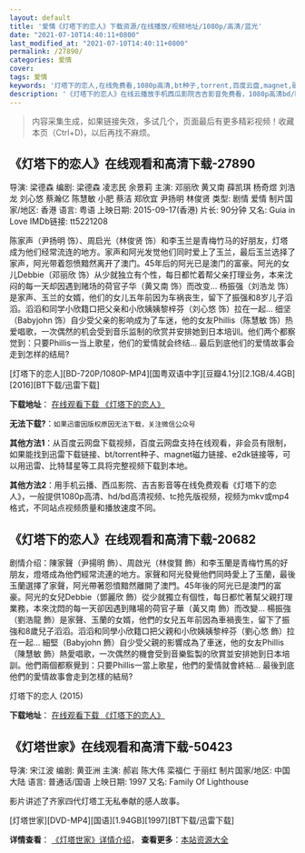 ```yaml
---
layout: default
title: '爱情《灯塔下的恋人》下载资源/在线播放/视频地址/1080p/高清/蓝光'
date: "2021-07-10T14:40:11+0800"
last_modified_at: "2021-07-10T14:40:11+0800"
permalink: /27890/
categories: 爱情
cover:
tags: 爱情
keywords: '灯塔下的恋人,在线免费看,1080p高清,bt种子,torrent,百度云盘,magnet,磁力链,迅雷下载资源'
description: '《灯塔下的恋人》在线云播放手机西瓜影院吉吉影音免费看，1080p高清bd/hd未删减完整版和tc抢先枪版，mkv/mp4格式，附带bt/torrent种子、magnet/磁力链、百度云盘、网盘资源迅雷下载链接'
---
```


>内容采集生成，如果链接失效，多试几个，页面最后有更多精彩视频！收藏本页（Ctrl+D)，以后再找不麻烦。


## 《灯塔下的恋人》在线观看和高清下载-27890

导演: 梁德森 编剧: 梁德森 凌志民 余景莉 主演: 邓丽欣 黄又南 薛凯琪 杨奇煜 刘浩龙 刘心悠 蔡瀚亿 陈慧敏 小肥 蔡洁 郑欣宜 尹扬明 林俊贤 类型: 剧情 爱情 制片国家/地区: 香港 语言: 粤语 上映日期: 2015-09-17(香港) 片长: 90分钟 又名: Guia in Love IMDb链接: tt5221208

陈家声（尹扬明 饰）、周启光（林俊贤 饰）和李玉兰是青梅竹马的好朋友，灯塔成为他们经常流连的地方。家声和阿光发觉他们同时爱上了玉兰，最后玉兰选择了家声，阿光带着怨愤黯然离开了澳门。45年后的阿光已是澳门的富豪。阿光的女儿Debbie（邓丽欣 饰）从少就独立有个性，每日都忙着帮父亲打理业务，本来沈闷的每一天却因遇到赌场的荷官子华（黄又南 饰）而改变… 杨振强（刘浩龙 饰）是家声、玉兰的女婿，他们的女儿五年前因为车祸丧生，留下了振强和8岁儿子滔滔。滔滔和同学小欣籍口把父亲和小欣姨姨黎梓芬（刘心悠 饰）拉在一起… 细坚（Babyjohn 饰）自少受父亲的影响成为了车迷，他的女友Phillis（陈慧敏 饰）热爱唱歌，一次偶然的机会受到音乐监制的欣赏并安排她到日本培训。他们两个都察觉到：只要Phillis一当上歌星，他们的爱情就会终结… 最后到底他们的爱情故事会走到怎样的结局?


[灯塔下的恋人][BD-720P/1080P-MP4][国粤双语中字][豆瓣4.1分][2.1GB/4.4GB][2016][BT下载/迅雷下载]

**下载地址**： [在线观看下载 《灯塔下的恋人》](https://www.btdx8.com/torrent/guia_in_love_2015.html) 


**无法下载?**：`如果迅雷因版权原因无法下载，关注微信公众号 `

**其他方法1**：从百度云网盘下载视频，百度云网盘支持在线观看，非会员有限制，如果能找到迅雷下载链接、bt/torrent种子、magnet磁力链接、e2dk链接等，可以用迅雷、比特彗星等工具将完整视频下载到本地。

**其他方法2**：用手机云播、西瓜影院、吉吉影音等在线免费观看《灯塔下的恋人》，一般提供1080p高清、hd/bd高清视频、tc抢先版视频，视频为mkv或mp4格式，不同站点视频质量和播放速度不同。


## 《灯塔下的恋人》在线观看和高清下载-20682

剧情介绍：陳家聲（尹揚明 飾）、周啟光（林俊賢 飾）和李玉蘭是青梅竹馬的好朋友，燈塔成為他們經常流連的地方。家聲和阿光發覺他們同時愛上了玉蘭，最後玉蘭選擇了家聲，阿光帶著怨憤黯然離開了澳門。45年後的阿光已是澳門的富豪。阿光的女兒Debbie（鄧麗欣 飾）從少就獨立有個性，每日都忙著幫父親打理業務，本來沈悶的每一天卻因遇到賭場的荷官子華（黃又南 飾）而改變… 楊振強（劉浩龍 飾）是家聲、玉蘭的女婿，他們的女兒五年前因為車禍喪生，留下了振強和8歲兒子滔滔。滔滔和同學小欣籍口把父親和小欣姨姨黎梓芬（劉心悠 飾）拉在一起… 細堅（Babyjohn 飾）自少受父親的影響成為了車迷，他的女友Phillis（陳慧敏 飾）熱愛唱歌，一次偶然的機會受到音樂監製的欣賞並安排她到日本培訓。他們兩個都察覺到：只要Phillis一當上歌星，他們的愛情就會終結… 最後到底他們的愛情故事會走到怎樣的結局?


灯塔下的恋人 (2015)

**下载地址**： [在线观看下载 《灯塔下的恋人》](https://www.btbtdy.me/btdy/dy1744.html) 


## 《灯塔世家》在线观看和高清下载-50423

导演: 宋江波 编剧: 黄亚洲 主演: 郝岩 陈大伟 栾福仁 于丽红 制片国家/地区: 中国大陆 语言: 普通话/国语 上映日期: 1997 又名: Family Of Lighthouse

影片讲述了齐家四代灯塔工无私奉献的感人故事。


[灯塔世家][DVD-MP4][国语][1.94GB][1997][BT下载/迅雷下载]

**详情查看**： [《灯塔世家》详情介绍](/movie/50423/)， **查看更多**：[本站资源大全](/movie/t/all/)

